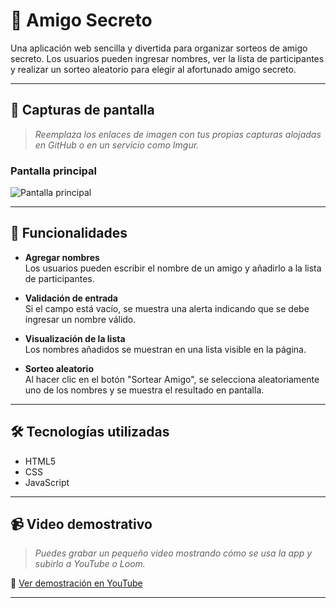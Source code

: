 # 🎁 Amigo Secreto

Una aplicación web sencilla y divertida para organizar sorteos de amigo secreto. Los usuarios pueden ingresar nombres, ver la lista de participantes y realizar un sorteo aleatorio para elegir al afortunado amigo secreto.

---

## 📸 Capturas de pantalla

> _Reemplaza los enlaces de imagen con tus propias capturas alojadas en GitHub o en un servicio como Imgur._

### Pantalla principal
![Pantalla principal](assets/captura-principal.png)

---

## 🚀 Funcionalidades

- **Agregar nombres**  
  Los usuarios pueden escribir el nombre de un amigo y añadirlo a la lista de participantes.

- **Validación de entrada**  
  Si el campo está vacío, se muestra una alerta indicando que se debe ingresar un nombre válido.

- **Visualización de la lista**  
  Los nombres añadidos se muestran en una lista visible en la página.

- **Sorteo aleatorio**  
  Al hacer clic en el botón "Sortear Amigo", se selecciona aleatoriamente uno de los nombres y se muestra el resultado en pantalla.

---

## 🛠️ Tecnologías utilizadas

- HTML5  
- CSS
- JavaScript

---

## 📹 Video demostrativo

> _Puedes grabar un pequeño video mostrando cómo se usa la app y subirlo a YouTube o Loom._

🔗 [Ver demostración en YouTube](https://www.youtube.com/watch?v=tu-video-demo)

---

